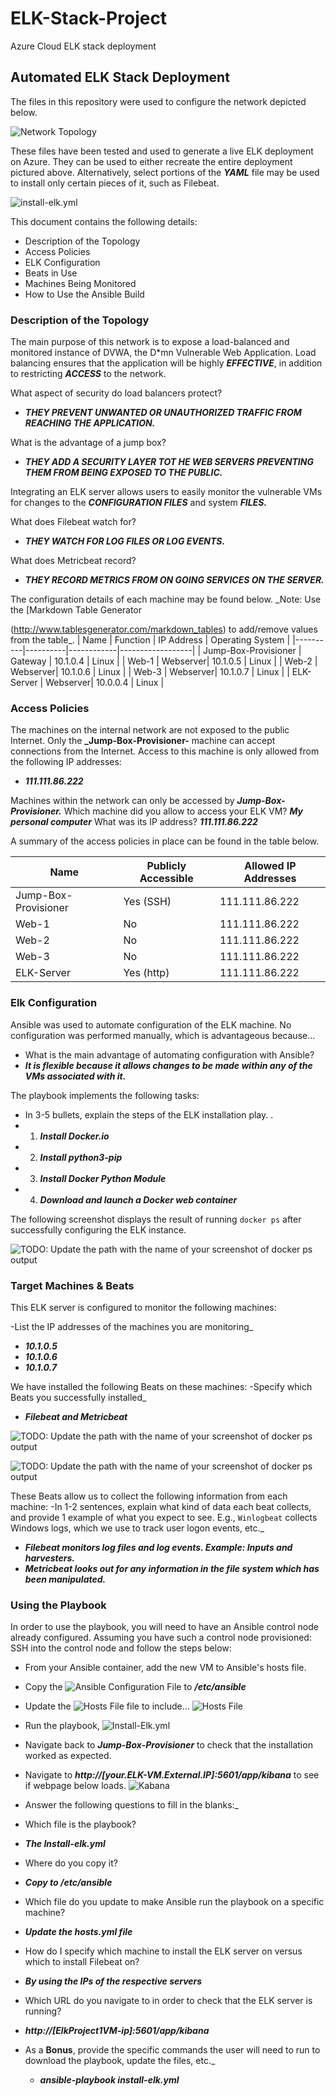 # ELK-Stack-Project
Azure Cloud ELK stack deployment

## Automated ELK Stack Deployment
The files in this repository were used to configure the network depicted 
below.

![Network Topology](Diagrams/Network-Topology-2.jpg)

These files have been tested and used to generate a live ELK deployment on
Azure. They can be used to either recreate the entire deployment pictured 
above. Alternatively, select portions of the **_YAML_** file may be used to
install only certain pieces of it, such as Filebeat.

![install-elk.yml](Ansible/install-elk.yml)

This document contains the following details:
- Description of the Topology
- Access Policies
- ELK Configuration
 - Beats in Use
 - Machines Being Monitored
- How to Use the Ansible Build

### Description of the Topology
The main purpose of this network is to expose a load-balanced and 
monitored instance of DVWA, the D*mn Vulnerable Web Application.
Load balancing ensures that the application will be highly **_EFFECTIVE_**, 
in addition to restricting **_ACCESS_** to the network.

What aspect of security do load balancers protect? 
- **_THEY PREVENT UNWANTED OR UNAUTHORIZED TRAFFIC FROM REACHING THE APPLICATION._**

What is the advantage of a jump box? 
- **_THEY ADD A SECURITY LAYER TOT HE WEB SERVERS PREVENTING THEM FROM BEING EXPOSED TO THE PUBLIC._**

Integrating an ELK server allows users to easily monitor the vulnerable 
VMs for changes to the **_CONFIGURATION FILES_** and system **_FILES._**

What does Filebeat watch for? 
- **_THEY WATCH FOR LOG FILES OR LOG EVENTS._**

What does Metricbeat record? 
- **_THEY RECORD METRICS FROM ON GOING SERVICES ON THE SERVER._**

The configuration details of each machine may be found below.
_Note: Use the [Markdown Table Generator

(http://www.tablesgenerator.com/markdown_tables) to add/remove values from
the table_.
| Name | Function | IP Address | Operating System |
|----------|----------|------------|------------------|
| Jump-Box-Provisioner | Gateway | 10.1.0.4 | Linux |
| Web-1 | Webserver| 10.1.0.5 | Linux |
| Web-2 | Webserver| 10.1.0.6 | Linux |
| Web-3 | Webserver| 10.1.0.7 | Linux |
| ELK-Server | Webserver| 10.0.0.4 | Linux |

### Access Policies
The machines on the internal network are not exposed to the public 
Internet. 
Only the **_Jump-Box-Provisioner-** machine can accept connections from the
Internet. Access to this machine is only allowed from the following IP 
addresses:
- **_111.111.86.222_**

Machines within the network can only be accessed by **_Jump-Box-Provisioner._**
Which machine did you allow to access your ELK VM? **_My personal 
computer_**
What was its IP address? **_111.111.86.222_**

A summary of the access policies in place can be found in the table below.

| Name | Publicly Accessible | Allowed IP Addresses |
|----------|---------------------|----------------------|
| Jump-Box-Provisioner | Yes (SSH) | 111.111.86.222 |
| Web-1 | No | 111.111.86.222 | 
| Web-2 | No | 111.111.86.222 | 
| Web-3 | No | 111.111.86.222 | 
| ELK-Server | Yes (http) | 111.111.86.222 | 

### Elk Configuration 
Ansible was used to automate configuration of the ELK machine. No 
configuration was performed manually, which is advantageous because...

- What is the main advantage of automating configuration with 
Ansible?
- **_It is flexible because it allows changes to be made within any 
of the VMs associated with it._**

The playbook implements the following tasks:
- In 3-5 bullets, explain the steps of the ELK installation play. .
- 1) **_Install Docker.io_** 
- 2) **_Install python3-pip_** 
- 3) **_Install Docker Python Module_** 
- 4) **_Download and launch a Docker web container_**

The following screenshot displays the result of running `docker ps` after 
successfully configuring the ELK instance.

![TODO: Update the path with the name of your screenshot of docker ps 
output](Images/ansible-3.JPG)


### Target Machines & Beats

This ELK server is configured to monitor the following machines:

-List the IP addresses of the machines you are monitoring_

- **_10.1.0.5_** 
- **_10.1.0.6_** 
- **_10.1.0.7_**

We have installed the following Beats on these machines:
-Specify which Beats you successfully installed_
- **_Filebeat and Metricbeat_**

![TODO: Update the path with the name of your screenshot of docker ps 
output](Images/Filebeat.JPG)

![TODO: Update the path with the name of your screenshot of docker ps 
output](Images/Metricbeat.JPG)


These Beats allow us to collect the following information from each 
machine:
-In 1-2 sentences, explain what kind of data each beat collects, 
and provide 1 example of what you expect to see. E.g., `Winlogbeat` 
collects Windows logs, which we use to track user logon events, etc._

- **_Filebeat monitors log files and log events. Example: Inputs and 
harvesters._** 
- **_Metricbeat looks out for any information in the file 
system which has been manipulated._**

### Using the Playbook

In order to use the playbook, you will need to have an Ansible control 
node already configured. Assuming you have such a control node 
provisioned: 
SSH into the control node and follow the steps below:

- From your Ansible container, add the new VM to Ansible's hosts file.
- Copy the ![Ansible Configuration File](Ansible/ansible.cfg) to **_/etc/ansible_**
- Update the ![Hosts File](Ansible/hosts) file to include... 
![Hosts File](Images/Hosts.JPG)
- Run the playbook, ![Install-Elk.yml](Ansible/install-elk.yml)
- Navigate back to **_Jump-Box-Provisioner_** to check that the installation worked as expected.
- Navigate to  **_http://[your.ELK-VM.External.IP]:5601/app/kibana_** to see if webpage below loads.
![Kabana](Images/Kabana.JPG)


- Answer the following questions to fill in the blanks:_
- Which file is the playbook? 
- **_The Install-elk.yml_**
- Where do you copy it?
- **_Copy to /etc/ansible_**
- Which file do you update to make Ansible run the playbook on a specific machine? 
- **_Update the hosts.yml file_**
- How do I specify which machine to install the ELK server on versus which to install Filebeat on?
- **_By using the IPs of the respective servers_**
- Which URL do you navigate to in order to check that the ELK server is running?
- **_http://[ElkProject1VM-ip]:5601/app/kibana_**
- As a **Bonus**, provide the specific commands the user will need to run to download the playbook, update the files, etc._
  - **_ansible-playbook install-elk.yml_**

